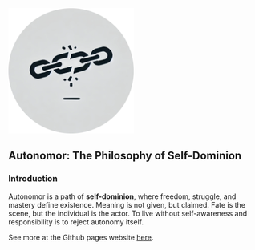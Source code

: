 <img src="static/autonomor.webp" width="250px">

## Autonomor: The Philosophy of Self-Dominion

### Introduction

Autonomor is a path of **self-dominion**, where freedom, struggle, and mastery define existence. Meaning is not given, but claimed. Fate is the scene, but the individual is the actor. To live without self-awareness and responsibility is to reject autonomy itself.

See more at the Github pages website [here](https://vladimir-sama.github.io/autonomor/).
